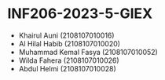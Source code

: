 # INF206-2023-5-GIEX
- Khairul Auni (2108107010016)
- Al Hilal Habib (2108107010020)
- Muhammad Kemal Fasya (2108107010052)
- Wilda Fahera (2108107010026)
- Abdul Helmi (2108107010028)